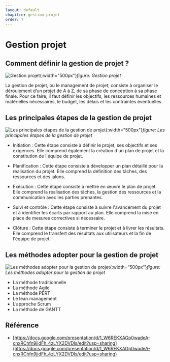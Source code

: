 ```yaml
---
layout: default
chapitre: gestion-projet
order: 7
---
```


# Gestion projet


## Comment définir la gestion de projet ?  

![Gestion projet](/gestion-projet/9.Gestion-projet/images/gestion-projet.png){:width="500px"}*figure: Gestion projet*

<!-- note -->
La gestion de projet, ou le management de projet, consiste à organiser le déroulement d’un projet de A à Z, de sa phase de conception à sa phase finale. 
Pour ce faire, il faut définir les objectifs, les ressources humaines et matérielles nécessaires, le budget, les délais et les contraintes éventuelles.



<!-- new slide -->


## Les principales étapes de la gestion de projet 


![Les principales étapes de la gestion de projet](/gestion-projet/9.Gestion-projet/images/etapes.png){:width="500px"}*figure: Les principales étapes de la gestion de projet*

<!-- note -->

- Initiation : Cette étape consiste à définir le projet, ses objectifs et ses exigences. Elle comprend également la création d'un plan de projet et la constitution de l'équipe de projet.

- Planification : Cette étape consiste à développer un plan détaillé pour la réalisation du projet. Elle comprend la définition des tâches, des ressources et des jalons.

- Exécution : Cette étape consiste à mettre en œuvre le plan de projet. Elle comprend la réalisation des tâches, la gestion des ressources et la communication avec les parties prenantes.

- Suivi et contrôle : Cette étape consiste à suivre l'avancement du projet et à identifier les écarts par rapport au plan. Elle comprend la mise en place de mesures correctives si nécessaire.

- Clôture : Cette étape consiste à terminer le projet et à livrer les résultats. Elle comprend le transfert des résultats aux utilisateurs et la fin de l'équipe de projet.


<!-- new slide -->

## Les méthodes adopter pour la gestion de projet 


![Les méthodes adopter pour la gestion de projet](/gestion-projet/9.Gestion-projet/images/methods.png){:width="500px"}*figure: Les méthodes adopter pour la gestion de projet*


<!-- note -->

- La méthode traditionnelle
- La méthode Agile
- La méthode PERT
- Le lean management
- L’approche Scrum
- La méthode de GANTT


<!-- new slide -->

## Référence

- [https://docs.google.com/presentation/d/1_W6REKXAGp0wadeA-cnxRChfn9jjdFh_4zLYX2DVDls/edit?usp=sharing](https://docs.google.com/presentation/d/1_W6REKXAGp0wadeA-cnxRChfn9jjdFh_4zLYX2DVDls/edit?usp=sharing)
